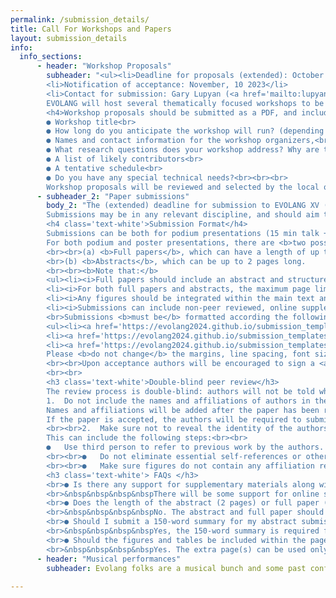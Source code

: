 ```yaml
---
permalink: /submission_details/
title: Call For Workshops and Papers
layout: submission_details
info:
  info_sections:
      - header: "Workshop Proposals"
        subheader: "<ul><li>Deadline for proposals (extended): October 13, 2023</li>
        <li>Notification of acceptance: November, 10 2023</li>
        <li>Contact for submission: Gary Lupyan (<a href='mailto:lupyan@wisc.edu'>lupyan@wisc.edu</a>)</li></ul>
        EVOLANG will host several thematically focused workshops to be held on May 18th. For all accepted workshops, the workshop organizers will be responsible for finalizing the detailed schedule and for soliciting contributions.<br><br>
        <h4>Workshop proposals should be submitted as a PDF, and include the following information:</h4><br>
        ● Workshop title<br>
        ● How long do you anticipate the workshop will run? (depending on the number of submissions, we may group workshops into shorter and longer slots, depending on needs).<br>
        ● Names and contact information for the workshop organizers,<br>
        ● What research questions does your workshop address? Why are these questions important to the study of language evolution? What makes this workshop timely? What makes the organizers qualified to run the workshop? What criteria are you using to invite contributors? (no more than 750 words + references).<br>
        ● A list of likely contributors<br>
        ● A tentative schedule<br>
        ● Do you have any special technical needs?<br><br><br>
        Workshop proposals will be reviewed and selected by the local organizers and at least two referees." 
      - subheader_2: "Paper submissions"
        body_2: "The (extended) deadline for submission to EVOLANG XV (<A HREF='https://www.visitmadison.com/'><b>Madison, WI, USA</b></A>, May 18-21, 2024) is October 13, 2023. You can submit to EvoLang XV via <A HREF='https://openreview.net/group?id=EVOLANG.org/2024/Conference&referrer=%5BHomepage%5D(%2F)'>the <b>OpenReview</b> platform</a>. Please carefully read the guidelines set out below - and see the linked submission templates - to prepare your submission. Submissions that do not adhere to the guidelines may be rejected without review. If you have a problem with your submission, please email <a href='scientific-committee@evolang.org.'>scientific-committee@evolang.org</a>.
        Submissions may be in any relevant discipline, and should aim to make clear their own substantive claim relating to relevant, current scientific literature in the field of language evolution. Submissions which do not have clear relevance to the field may be rejected without review.<br><br>
        <h4 class='text-white'>Submission Format</h4>
        Submissions can be both for podium presentations (15 min talk + 5 min Q&A) and for poster presentations. Authors are limited to one first-authored podium presentation and one first-authored poster. There is no limit on the number of submissions for which you can be a non-first author. When submitting, please indicate your preferred mode of presentation (podium talk or poster). We hope to see as many of you as possible in person, but we understand that travel to the US is not possible for all presenters. We will be able to offer a limited number of virtual flash talks and podium presentations. 
        For both podium and poster presentations, there are <b>two possible types of submission:</b>
        <br><br>(a) <b>Full papers</b>, which can have a length of up to 6 pages; and
        <br>(b) <b>Abstracts</b>, which can be up to 2 pages long.
        <br><br><b>Note that:</b>
        <ul><li><i>Full papers should include an abstract and structured sections. Abtracts can be a single section of text (possibly including one or multiple figures).</i></li>
        <li><i>For both full papers and abstracts, the maximum page limit excludes additional pages with references and acknowledgements.</i></li>
        <li><i>Any figures should be integrated within the main text and are included towards the maximum page limit.</i></li>
        <li><i>Submissions can include non-peer reviewed, online supplementary information.</i></li></ul>
        <br>Submissions <b>must be</b> formatted according the following guidelines/style sheets:
        <ul><li><a href='https://evolang2024.github.io/submission_templates/evolang_XV_template.docx'><b>MS Word</b></a></li>
        <li><a href='https://evolang2024.github.io/submission_templates/evolang_XV_template.pdf'><b>PDF</b></a></li>
        <li><a href='https://evolang2024.github.io/submission_templates/evolang_XV_template_latex.zip'><b>LaTeX</b></a> (also available as <a href='https://www.overleaf.com/latex/templates/evolang-template/pbxbhmkyrktk'><b>Overleaf template</b></a>)</li></ul>
        Please <b>do not change</b> the margins, line spacing, font size, etc. in the provided templates. Submissions may be in the form of long papers (up to 6 pages excluding references) or abstracts (2 pages excluding references). For 2-page abstracts, use the same template as for the long papers, omitting the abstract section and using the body text for the entire submission (as such, there is no need to include the 'abstract' section in 2-page abstracts).
        <br><br>Upon acceptance authors will be encouraged to sign a <a href='https://creativecommons.org/licenses/by-nc-nd/4.0/'><b>CC BY-NC-ND 4.0 license/b></a>, which allows for free reuse of the work as long as the original authors are attributed, the work is not changed in any way, and prohibits comercial use. Accepted and licensed submissions will be published in online proceedings to appear before the start of the conference.<br>If you do not agree to the license agreement, your submission will not be made public as part of the conference proceedings, and only the 150-word summary will still be included in the conference program.
        <br><br>
        <h3 class='text-white'>Double-blind peer review</h3>
        The review process is double-blind: authors will not be told who reviews their paper and reviewers will not be told who the authors of the papers are. To ensure this process goes smoothly, initial submissions should be anonymous. Please keep in mind the following guidelines for keeping your paper anonymous:<br><br>
        1. 	Do not include the names and affiliations of authors in the paper
        Names and affiliations will be added after the paper has been reviewed and accepted. However, keep in mind that names and affiliations will take up space. We suggest that authors include anonymous placeholders for names and affiliations to avoid problems with page limits (e.g. “Author BBBBB & Author CCCCC”).
        If the paper is accepted, the authors will be required to submit a camera-ready version with author names, affiliations, and acknowledgements included. At the submission stage, please make sure that the work will adhere to the space limitations once these changes are made.
        <br><br>2. 	Make sure not to reveal the identity of the authors indirectly
        This can include the following steps:<br><br>
        ●  	Use third person to refer to previous work by the authors. e.g. instead of “As we have previously shown, language is a complex system (Jones, 2012)” use “As was previously shown, language is a complex system (Jones, 2012)”, or more simply “Language is a complex system (Jones, 2012)”.
        <br><br>●  	Do not eliminate essential self-references or other references but limit self-references only to papers that are relevant for those reviewing the submitted paper.
        <br><br>●  	Make sure figures do not contain any affiliation related identifier. <br><br><br>Given the small size of the field it may not be possible to completely prevent reviewers from guessing the identity of the authors, but please make every effort to keep submissions anonymous.<br><br><br>
        <h3 class='text-white'> FAQs </h3>
        <br>● Is there any support for supplementary materials along with my submission?
        <br>&nbsp&nbsp&nbsp&nbspThere will be some support for online supplementary materials. Reviewers will not evaluate the supplementary materials, however, so all information necessary to understand and evaluate the submission should be included in the main paper or abstract. Authors are encouraged to make data or code available for the final publication. All supplementary materials should be submitted within a single zip file, which should also include a readme file describing the contents. Supplementary materials should be referenced in the main text of the final submission (e.g. “see supplementary materials”).
        <br>● Does the length of the abstract (2 pages) or full paper (6 pages) include the references?
        <br>&nbsp&nbsp&nbsp&nbspNo. The abstract and full paper should be 2 and 6 pages respectively, excluding the references and acknowledgements.
        <br>● Should I submit a 150-word summary for my abstract submission?
        <br>&nbsp&nbsp&nbsp&nbspYes, the 150-word summary is required for all types of the submission.
        <br>● Should the figures and tables be included within the page limit for both types of submission?
        <br>&nbsp&nbsp&nbsp&nbspYes. The extra page(s) can be used only for references and acknowledgements (funding bodies &nbsp&nbsp&nbspetc)."
      - header: "Musical performances"
        subheader: Evolang folks are a musical bunch and some past conferences have included musical numbers (<a href='http://www.replicatedtypo.com/talking-heads-at-evolangx/8727.html'><b>Luc Steels’s performance at EvoLang X was a highlight</b></a>). If you would like to pitch an idea for a musical event or to volunteer yourself as a performer, please get in touch with Gary Lupyan (<a href='mailto:lupyan@wisc.edu'>lupyan@wisc.edu</a>).
                    
---
```

